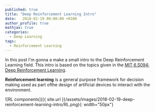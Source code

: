 ```yaml
---
published: true
title: "Deep Reinforcement Learning Intro"
date:   2018-02-19 00:00:00 +0100
author_profile: true
mathjax: true
categories:
  - Deep Learning
tags:
  - Reinforcement Learning
---
```


In this post I'm gonna a make a small intro to the Deep Reinforcement Learning field. This intro is based on the topics given in the [MIT 6.S094: Deep Reinforcement Learning](https://www.youtube.com/watch?v=MQ6pP65o7OM).

**Reinforcement learning** is a general purpose framework for decision making used as part ofthe design of artificial devices to interact with the environment.

![RL components]({{ site.url }}/assets/images/2018-02-19-deep-reinforcement-learning-intro/RL.png){: width="50px"}
